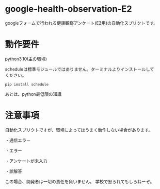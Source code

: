 # google-health-observation-E2
googleフォームで行われる健康観察アンケート(E2用)の自動化スプリクトです。

# 動作要件
python3.10(主の環境)

scheduleは標準モジュールではありません。ターミナルよりインストールしてください。

`pip install schedule`

あとは、python最低限の知識

# 注意事項
自動化スプリクトですが、環境によってはうまく動作しない場合があります。

・通信エラー

・エラー

・アンケートが未入力

・誤解答

この場合、開発者は一切の責任を負いません。
学校で怒られてもしらねーぞ。
